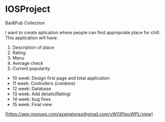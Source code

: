 # IOSProject
Bar&amp;Pub Collection

I want to create aplication where people can find appropriate place for chill. This application will have:

1. Description of place
2. Rating
3. Menu
4. Average check
5. Current popularity

* 10 week: Design  first page and total application
* 11 week: Controllers (combine)
* 12 week: Database
* 13 week: Add details(Rating)
* 14 week: bug fixes
* 15 week: Final view

[https://app.moqups.com/azamatoraz@gmail.com/yWOR1wuWPL/view]
